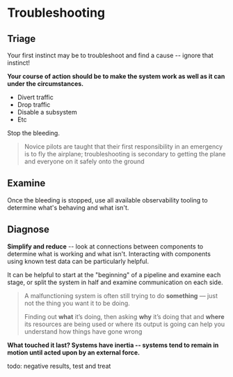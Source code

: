 # Troubleshooting

## Triage

Your first instinct may be to troubleshoot and find a cause -- ignore that instinct!

**Your course of action should be to make the system work as well as it can under the circumstances.**

- Divert traffic
- Drop traffic
- Disable a subsystem
- Etc

Stop the bleeding.

> Novice pilots are taught that their first responsibility in an emergency is to fly the airplane; troubleshooting is secondary to getting the plane and everyone on it safely onto the ground


## Examine

Once the bleeding is stopped, use all available observability tooling to determine what's behaving and what isn't.

## Diagnose

**Simplify and reduce** -- look at connections between components to determine what is working and what isn't. Interacting with components using known test data can be particularly helpful.

It can be helpful to start at the "beginning" of a pipeline and examine each stage, or split the system in half and examine communication on each side.

> A malfunctioning system is often still trying to do **something** — just not the thing you want it to be doing.
> 
> Finding out **what** it’s doing, then asking **why** it’s doing that and **where** its resources are being used or where its output is going can help you understand how things have gone wrong

**What touched it last? Systems have inertia -- systems tend to remain in motion until acted upon by an external force.**


todo: negative results, test and treat